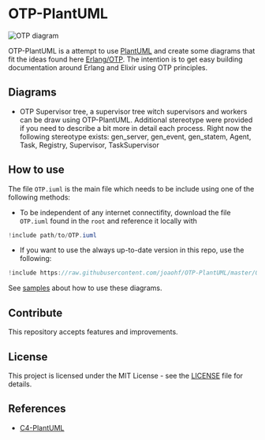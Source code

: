 # OTP-PlantUML

![OTP diagram](http://www.plantuml.com/plantuml/png/hPBFRe9048VlFCN6dYrMRJKD4WN30rHlRKEsC182x93PfNzgVFSkbD15JBnq3cpopUoNtsnOIyL9LKLkDIMpL9ISUC5YEF0gLtluL9iyJKG1Gh58Vu3CiKf2n2KuZgnAeFTK8hakErfCrqxF0ggl4W8KoiSSYTq4JJNzozJZKPOGLY9kU_FPShkz_-qXnK0jd_cBm9zOfujnFf0o-FSea-Lykl26KIQBcVSGw2XcjLdOQBNozFaYRDkHwJSytatT8me83qYXFa-ENMFNjaVix1svP6_wwhdgTgT7W7h6vmH4A1l-QWYxb-XaxT30-GGbakexDrgghkYekJUCsEtHNtpFPMOqhoyV_a7BgW4RZyr53DQbwTX0i0OHrt_x3m00 "OTP Diagrams")

OTP-PlantUML is a attempt to use [PlantUML](http://en.plantuml.com/) and create some diagrams that fit the ideas found here [Erlang/OTP](http://erlang.org/doc/index.html). The intention is to get easy building documentation around Erlang and Elixir using OTP principles.

## Diagrams

* OTP Supervisor tree, a supervisor tree witch supervisors and workers can be draw using OTP-PlantUML. Additional stereotype were provided if you need to describe a bit more in detail each process. Right now the following stereotype exists: gen_server, gen_event, gen_statem, Agent, Task, Registry, Supervisor, TaskSupervisor

## How to use

The file `OTP.iuml` is the main file which needs to be include using one of the following methods:

* To be independent of any internet connectifity, download the file `OTP.iuml` found in the `root` and reference it locally with

```c#
!include path/to/OTP.iuml
```

* If you want to use the always up-to-date version in this repo, use the following:
```c#
!include https://raw.githubusercontent.com/joaohf/OTP-PlantUML/master/OTP.iuml
```

See [samples](samples) about how to use these diagrams.

## Contribute

This repository accepts features and improvements.

## License

This project is licensed under the MIT License - see the [LICENSE](LICENSE) file for details.

## References

* [C4-PlantUML](https://github.com/RicardoNiepel/C4-PlantUML)